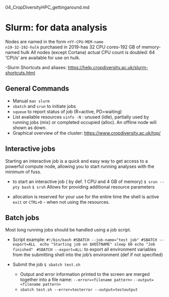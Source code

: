 04_CropDiversityHPC_gettingaround.md

# Slurm: for data analysis
Nodes are named in the form
`nYY-CPU-MEM-name`  
`n19-32-192-hulk`
purchased in 2019-has 32 CPU cores-192 GB of memory-named hulk
All nodes (except Cortana) actual CPU count is doubled: 64 ‘CPUs’ are available for use on hulk.

-Slurm Shortcuts and aliases: https://help.cropdiversity.ac.uk/slurm-shortcuts.html

## General Commands
- Manual `man slurm`
- `sbatch` and `srun` to initiate jobs
- `squeue` to report status of job (R=active, PD=waiting)
- List available resources `sinfo -N` : unused (idle), partially used by running jobs (mix) or completed occupied (alloc). An offline node will shown as down.
- Graphical overview of the cluster: https://www.cropdiversity.ac.uk/top/

## Interactive jobs
Starting an interactive job is a quick and easy way to get access to a powerful compute node, allowing you to start running analyses with the minimum of fuss.

- to start an interactive job ( by def. 1 CPU and 4 GB of memory)
		`$ srun --pty bash`
		`$ srsh` Allows for providing additional resource parameters

- allocation is reserved for your use for the entire time the shell is active `exit` or `CTRL+D` - when not using the resources.

## Batch jobs
Most long running jobs should be handled using a job script.
- Script example:
`
#!/bin/bash
#SBATCH --job-name="test job"
#SBATCH --export=ALL 
echo "Starting job on $HOSTNAME"
sleep 60
echo "Job finished"
`
` #SBATCH --export=ALL`: to export all environment variables from the submitting shell into the job’s environment (def if not specified)

- Submit the job `$ sbatch test.sh`
	- Output and error information printed to the screen are merged together into a file name: 
		`--error=<filename pattern>` 
		`--output=<filename pattern>`
	- `sbatch test.sh --error=testerror --output=testoutput`